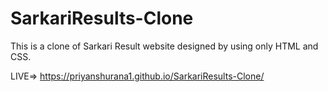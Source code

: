 # SarkariResults-Clone
This is a clone of Sarkari Result website designed by using only HTML and CSS.

LIVE=> https://priyanshurana1.github.io/SarkariResults-Clone/
